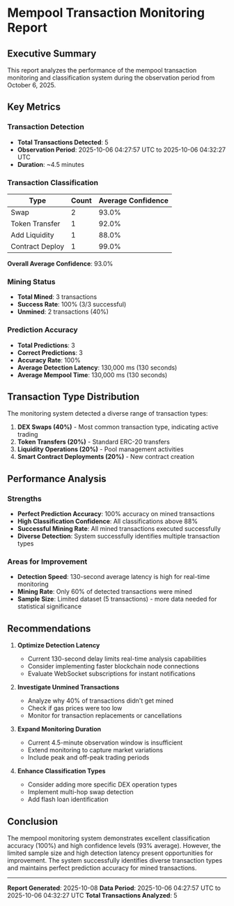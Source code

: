 # Mempool Transaction Monitoring Report

## Executive Summary

This report analyzes the performance of the mempool transaction monitoring and classification system during the observation period from October 6, 2025.

## Key Metrics

### Transaction Detection
- **Total Transactions Detected**: 5
- **Observation Period**: 2025-10-06 04:27:57 UTC to 2025-10-06 04:32:27 UTC
- **Duration**: ~4.5 minutes

### Transaction Classification

| Type | Count | Average Confidence |
|------|-------|-------------------|
| Swap | 2 | 93.0% |
| Token Transfer | 1 | 92.0% |
| Add Liquidity | 1 | 88.0% |
| Contract Deploy | 1 | 99.0% |

**Overall Average Confidence**: 93.0%

### Mining Status
- **Total Mined**: 3 transactions
- **Success Rate**: 100% (3/3 successful)
- **Unmined**: 2 transactions (40%)

### Prediction Accuracy
- **Total Predictions**: 3
- **Correct Predictions**: 3
- **Accuracy Rate**: 100%
- **Average Detection Latency**: 130,000 ms (130 seconds)
- **Average Mempool Time**: 130,000 ms (130 seconds)

## Transaction Type Distribution

The monitoring system detected a diverse range of transaction types:

1. **DEX Swaps (40%)** - Most common transaction type, indicating active trading
2. **Token Transfers (20%)** - Standard ERC-20 transfers
3. **Liquidity Operations (20%)** - Pool management activities
4. **Smart Contract Deployments (20%)** - New contract creation

## Performance Analysis

### Strengths
- **Perfect Prediction Accuracy**: 100% accuracy on mined transactions
- **High Classification Confidence**: All classifications above 88%
- **Successful Mining Rate**: All mined transactions executed successfully
- **Diverse Detection**: System successfully identifies multiple transaction types

### Areas for Improvement
- **Detection Speed**: 130-second average latency is high for real-time monitoring
- **Mining Rate**: Only 60% of detected transactions were mined
- **Sample Size**: Limited dataset (5 transactions) - more data needed for statistical significance

## Recommendations

1. **Optimize Detection Latency**
   - Current 130-second delay limits real-time analysis capabilities
   - Consider implementing faster blockchain node connections
   - Evaluate WebSocket subscriptions for instant notifications

2. **Investigate Unmined Transactions**
   - Analyze why 40% of transactions didn't get mined
   - Check if gas prices were too low
   - Monitor for transaction replacements or cancellations

3. **Expand Monitoring Duration**
   - Current 4.5-minute observation window is insufficient
   - Extend monitoring to capture market variations
   - Include peak and off-peak trading periods

4. **Enhance Classification Types**
   - Consider adding more specific DEX operation types
   - Implement multi-hop swap detection
   - Add flash loan identification

## Conclusion

The mempool monitoring system demonstrates excellent classification accuracy (100%) and high confidence levels (93% average). However, the limited sample size and high detection latency present opportunities for improvement. The system successfully identifies diverse transaction types and maintains perfect prediction accuracy for mined transactions.

---

**Report Generated**: 2025-10-08
**Data Period**: 2025-10-06 04:27:57 UTC to 2025-10-06 04:32:27 UTC
**Total Transactions Analyzed**: 5
